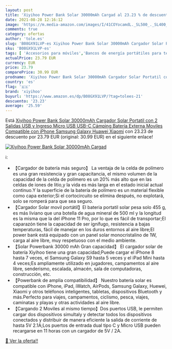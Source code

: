 ```yaml
---
layout: post
title: 'Xiyihoo Power Bank Solar 30000mAh Cargad al 23.23 % de descuento'
date: 2021-08-28 12:16:12
image: 'https://m.media-amazon.com/images/I/41COYocamdL._SL500_._SL400_.jpg'
comments: true
category: ofertas
author: 'tole.es'
slug: 'B08GX91LVP-es Xiyihoo Power Bank Solar 30000mAh Cargador Solar Portatil...'
sku: 'B08GX91LVP-es'
tags: [ 'Accesorios para móviles','Bancos de energía portátiles para teléfonos móviles','Cargadores para móviles','Comunicación móvil y accesorios','Electrónica','iphone','xiyihoo', ]
actualPrice: 23.79 EUR
currency: EUR
price: 23.79
comparePrice: 30.99 EUR
prodname: 'Xiyihoo Power Bank Solar 30000mAh Cargador Solar Portatil con 2 Salidas USB y Ingreso Micro USB USB-C Cámping Batería Externa Moviles Compatible con iPhone  Samsung Galaxy  Huawei  Xiaomi'
country: 'es'
flag: '🇪🇸'
brand: 'xiyihoo'
buyurl: 'https://www.amazon.es/dp/B08GX91LVP/?tag=tolees-21'
descuento: '23.23'
average: '25.59'
---
```


Está [Xiyihoo Power Bank Solar 30000mAh Cargador Solar Portatil con 2 Salidas USB y Ingreso Micro USB USB-C Cámping Batería Externa Moviles Compatible con iPhone  Samsung Galaxy  Huawei  Xiaomi](https://www.amazon.es/dp/B08GX91LVP/?tag=tolees-21) con 23.23 de descuento por 23.79 EUR (original: 30.99 EUR) en el siguiente enlace!

[![Xiyihoo Power Bank Solar 30000mAh Cargad](https://m.media-amazon.com/images/I/41COYocamdL._SL500_._SL400_.jpg)](https://www.amazon.es/dp/B08GX91LVP/?tag=tolees-21)

ℹ️:

- 【Cargador de batería más seguro】 La ventaja de la celda de polímero es una gran resistencia y gran capacitancia, el mismo volumen de la capacidad de la celda de polímero es un 20% más alto que en las celdas de iones de litio,y la vida es más larga en el estado inicial actual continuo.Y la superficie de la batería de polímero es un material flexible como capa exterior;Si el cortocircuito se elimina después, no explotará, solo se romperá para que sea seguro.
- 【Cargador Solar movil portátil】El bateria portatil solar pesa solo 455 g, es más liviano que una botella de agua mineral de 500 ml y la longitud es la misma que la del iPhone 11 Pro, por lo que es fácil de transportar;El caparazón tiene la capacidad de ser ignífugo, resistencia a bajas temperaturas, fácil de manejar en los duros entornos al aire libre;El power bank está equipado con un panel solar monocristalino de 1W, carga al aire libre, muy respetuoso con el medio ambiente.
- 【Solar Powerbank 30000 mAh Gran capacidad】 El cargador solar de batería Xiyihoo tiene una gran capacidad;Puede cargar el iPhone 8 hasta 7 veces, el Samsung Galaxy S9 hasta 5 veces y el iPad Mini hasta 4 veces;Es ampliamente utilizado en jugadores, campamentos al aire libre, senderismo, escalada, almacén, sala de computadoras, construcción, etc.
- 【Powerbank de amplia compatibilidad】 Nuestro batería solar es compatible con iPhone, iPad, iWatch, AirPods, Samsung Galaxy, Huewei, Xiaomi y otros teléfonos inteligentes, tabletas, dispositivos Bluetooth y más.Perfecto para viajes, campamentos, ciclismo, pesca, viajes, caminatas y playas y otras actividades al aire libre.
- 【Cargando 2 Moviles al mismo tiempo】Dos puertos USB, le permiten cargar dos dispositivos simultaly y detectar todos los dispositivos conectados y distribuir de manera eficiente la salida de corriente de hasta 5V 2.1A;Los puertos de entrada dual tipo C y Micro USB pueden recargarse en 11 horas con un cargador de 5V / 2A.

[🛒 Ver la oferta!!](https://www.amazon.es/dp/B08GX91LVP/?tag=tolees-21)
